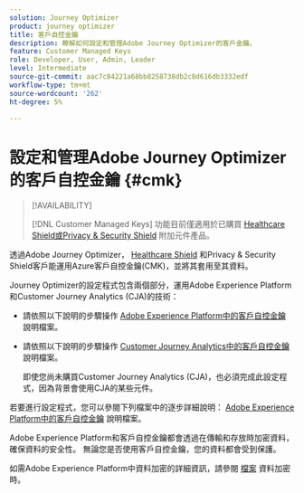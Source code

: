 ```yaml
---
solution: Journey Optimizer
product: journey optimizer
title: 客戶自控金鑰
description: 瞭解如何設定和管理Adobe Journey Optimizer的客戶金鑰。
feature: Customer Managed Keys
role: Developer, User, Admin, Leader
level: Intermediate
source-git-commit: aac7c84221a68bb8258738db2c8d616db3332edf
workflow-type: tm+mt
source-wordcount: '262'
ht-degree: 5%

---
```


# 設定和管理Adobe Journey Optimizer的客戶自控金鑰 {#cmk}

>[!AVAILABILITY]
>
>[!DNL Customer Managed Keys] 功能目前僅適用於已購買 [Healthcare Shield或Privacy &amp; Security Shield](https://experienceleague.adobe.com/docs/events/customer-data-management-voices-recordings/governance/healthcare-shield.html) 附加元件產品。

透過Adobe Journey Optimizer， [Healthcare Shield](https://www.adobe.com/tw/trust/compliance/hipaa-ready.html) 和Privacy &amp; Security Shield客戶能運用Azure客戶自控金鑰(CMK)，並將其套用至其資料。

Journey Optimizer的設定程式包含兩個部分，運用Adobe Experience Platform和Customer Journey Analytics (CJA)的技術：

* 請依照以下說明的步驟操作 [Adobe Experience Platform中的客戶自控金鑰](https://experienceleague.adobe.com/docs/experience-platform/landing/governance-privacy-security/customer-managed-keys.html?lang=zh-Hant) 說明檔案。

* 請依照以下說明的步驟操作 [Customer Journey Analytics中的客戶自控金鑰](https://experienceleague.adobe.com/docs/analytics-platform/using/cja-privacy/cmk.html) 說明檔案。

  即使您尚未購買Customer Journey Analytics (CJA)，也必須完成此設定程式，因為背景會使用CJA的某些元件。

若要進行設定程式，您可以參閱下列檔案中的逐步詳細說明： [Adobe Experience Platform中的客戶自控金鑰](https://experienceleague.adobe.com/docs/experience-platform/landing/governance-privacy-security/encryption.html) 說明檔案。

Adobe Experience Platform和客戶自控金鑰都會透過在傳輸和存放時加密資料，確保資料的安全性。 無論您是否使用客戶自控金鑰，您的資料都會受到保護。

如需Adobe Experience Platform中資料加密的詳細資訊，請參閱 [檔案](https://experienceleague.adobe.com/docs/experience-platform/landing/governance-privacy-security/encryption.html) 資料加密時。
